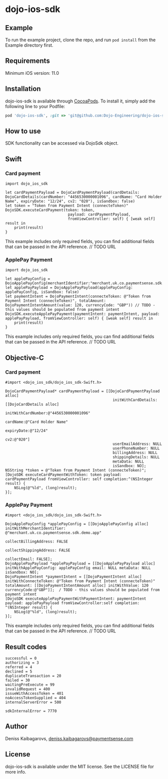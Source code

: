 # dojo-ios-sdk

## Example

To run the example project, clone the repo, and run `pod install` from the Example directory first.

## Requirements

Minimum iOS version: 11.0

## Installation

dojo-ios-sdk is available through [CocoaPods](https://cocoapods.org). To install
it, simply add the following line to your Podfile:

```ruby
pod 'dojo-ios-sdk', :git => 'git@github.com:Dojo-Engineering/dojo-ios-sdk.git', :tag => '0.1.0'
```
## How to use
SDK functionality can be accessed via DojoSdk object.

## Swift

### Card payment
```
import dojo_ios_sdk

let cardPaymentPayload = DojoCardPaymentPayload(cardDetails: DojoCardDetails(cardNumber: "4456530000001096", cardName: "Card Holder Name", expiryDate: "12/24", cv2: "020"), isSandbox: false)
let token = "Token from Payment Intent (connecteToken)"
DojoSDK.executeCardPayment(token: token,
                            payload: cardPaymentPayload,
                            fromViewController: self) { [weak self] result in
    print(result)
}
```
This example includes only required fields, you can find additional fields that can be passed in the API reference. // TODO URL

### ApplePay Payment
```
import dojo_ios_sdk

let applePayConfig = DojoApplePayConfig(merchantIdentifier:"merchant.uk.co.paymentsense.sdk.demo.app")
let applePayPayload = DojoApplePayPayload(applePayConfig: applePayConfig, isSandbox: false)
let paymentIntent = DojoPaymentIntent(connecteToken: @"Token from Payment Intent (connecteToken)", totalAmount: DojoPaymentIntentAmount(value: 120, currencyCode: "GBP")) // TODO - this values should be populated from payment intent
DojoSDK.executeApplePayPayment(paymentIntent: paymentIntent, payload: applePayPayload, fromViewController: self) { [weak self] result in
    print(result)
}
```
This example includes only required fields, you can find additional fields that can be passed in the API reference.  // TODO URL

## Objective-C

### Card payment

```
#import <dojo_ios_sdk/dojo_ios_sdk-Swift.h>

DojoCardPaymentPayload* cardPaymentPayload = [[DojoCardPaymentPayload alloc]
                                                initWithCardDetails: [[DojoCardDetails alloc]
                                                                    initWithCardNumber:@"4456530000001096"
                                                                    cardName:@"Card Holder Name"
                                                                    expiryDate:@"12/24"
                                                                    cv2:@"020"]
                                                userEmailAddress: NULL
                                                userPhoneNumber: NULL
                                                billingAddress: NULL
                                                shippingDetails: NULL
                                                metaData: NULL
                                                isSandbox: NO];
NSString *token = @"Token from Payment Intent (connecteToken)";
[DojoSDK executeCardPaymentWithToken: token payload: cardPaymentPayload fromViewController: self completion:^(NSInteger result) {
    NSLog(@"%ld", (long)result);
}];
```

### ApplePay Payment

```
#import <dojo_ios_sdk/dojo_ios_sdk-Swift.h>

DojoApplePayConfig *applePayConfig = [[DojoApplePayConfig alloc] initWithMerchantIdentifier: @"merchant.uk.co.paymentsense.sdk.demo.app"
                                                                        collectBillingAddress: FALSE
                                                                        collectShippingAddress: FALSE
                                                                        collectEmail: FALSE];
DojoApplePayPayload *applePayPayload = [[DojoApplePayPayload alloc] initWithApplePayConfig: applePayConfig email: NULL metaData: NULL isSandbox: NO];
DojoPaymentIntent *paymentIntent = [[DojoPaymentIntent alloc] initWithConnecteToken: @"Token from Payment Intent (connecteToken)" totalAmount: [[DojoPaymentIntentAmount alloc] initWithValue: 120 currencyCode:@"GBP"]];  / TODO - this values should be populated from payment intent 
[DojoSDK executeApplePayPaymentWithPaymentIntent: paymentIntent payload: applePayPayload fromViewController:self completion: ^(NSInteger result) {
    NSLog(@"%ld", (long)result);
}];
```

This example includes only required fields, you can find additional fields that can be passed in the API reference.  // TODO URL


## Result codes

```
successful = 0
authorizing = 3
referred = 4
declined = 5
duplicateTransaction = 20
failed = 30
waitingPreExecute = 99
invalidRequest = 400
issueWithAccessToken = 401
noAccessTokenSupplied = 404
internalServerError = 500
            
sdkInternalError = 7770
```
## Author

Deniss Kaibagarovs, deniss.kaibagarovs@paymentsense.com

## License

dojo-ios-sdk is available under the MIT license. See the LICENSE file for more info.
